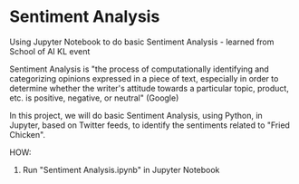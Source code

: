 # Sentiment Analysis
Using Jupyter Notebook to do basic Sentiment Analysis - learned from School of AI KL event

Sentiment Analysis is "the process of computationally identifying and categorizing opinions expressed in a piece of text, especially in order to determine whether the writer's attitude towards a particular topic, product, etc. is positive, negative, or neutral" (Google)

In this project, we will do basic Sentiment Analysis, using Python, in Jupyter, based on Twitter feeds, to identify the sentiments related to "Fried Chicken".

HOW:
1) Run "Sentiment Analysis.ipynb" in Jupyter Notebook
